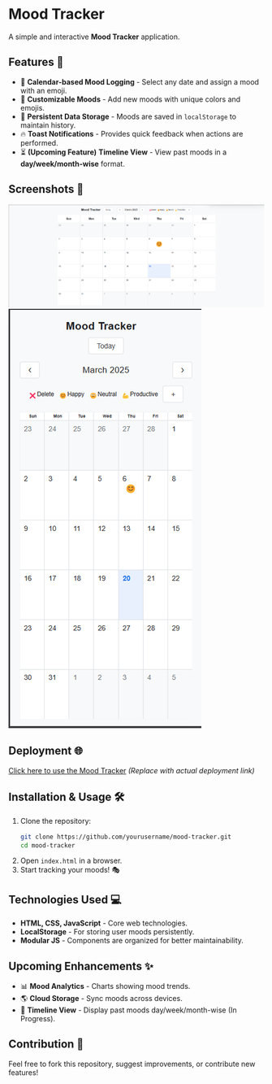 # Mood Tracker

A simple and interactive **Mood Tracker** application.
## Features 🚀
- 📅 **Calendar-based Mood Logging** - Select any date and assign a mood with an emoji.
- 🎨 **Customizable Moods** - Add new moods with unique colors and emojis.
- 📌 **Persistent Data Storage** - Moods are saved in `localStorage` to maintain history.
- 🔥 **Toast Notifications** - Provides quick feedback when actions are performed.
- ⏳ **(Upcoming Feature)** **Timeline View** - View past moods in a **day/week/month-wise** format.

## Screenshots 📸
![pc Version](./img/ss1.png)
![Mobile Version](./img/ss2.png)

## Deployment 🌐
[Click here to use the Mood Tracker](#) *(Replace with actual deployment link)*

## Installation & Usage 🛠
1. Clone the repository:
   ```bash
   git clone https://github.com/yourusername/mood-tracker.git
   cd mood-tracker
   ```
2. Open `index.html` in a browser.
3. Start tracking your moods! 🎭

## Technologies Used 💻
- **HTML, CSS, JavaScript** - Core web technologies.
- **LocalStorage** - For storing user moods persistently.
- **Modular JS** - Components are organized for better maintainability.

## Upcoming Enhancements ✨
- 📊 **Mood Analytics** - Charts showing mood trends.
- 🌎 **Cloud Storage** - Sync moods across devices.
- 📅 **Timeline View** - Display past moods day/week/month-wise (In Progress).

## Contribution 🤝
Feel free to fork this repository, suggest improvements, or contribute new features!
